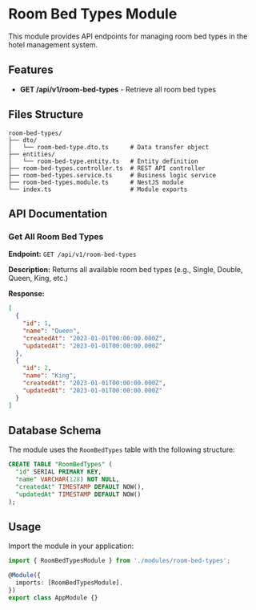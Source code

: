# Room Bed Types Module

This module provides API endpoints for managing room bed types in the hotel management system.

## Features

- **GET /api/v1/room-bed-types** - Retrieve all room bed types

## Files Structure

```
room-bed-types/
├── dto/
│   └── room-bed-type.dto.ts      # Data transfer object
├── entities/
│   └── room-bed-type.entity.ts   # Entity definition
├── room-bed-types.controller.ts  # REST API controller
├── room-bed-types.service.ts     # Business logic service
├── room-bed-types.module.ts      # NestJS module
└── index.ts                      # Module exports
```

## API Documentation

### Get All Room Bed Types

**Endpoint:** `GET /api/v1/room-bed-types`

**Description:** Returns all available room bed types (e.g., Single, Double, Queen, King, etc.)

**Response:**
```json
[
  {
    "id": 1,
    "name": "Queen",
    "createdAt": "2023-01-01T00:00:00.000Z",
    "updatedAt": "2023-01-01T00:00:00.000Z"
  },
  {
    "id": 2,
    "name": "King",
    "createdAt": "2023-01-01T00:00:00.000Z",
    "updatedAt": "2023-01-01T00:00:00.000Z"
  }
]
```

## Database Schema

The module uses the `RoomBedTypes` table with the following structure:

```sql
CREATE TABLE "RoomBedTypes" (
  "id" SERIAL PRIMARY KEY,
  "name" VARCHAR(128) NOT NULL,
  "createdAt" TIMESTAMP DEFAULT NOW(),
  "updatedAt" TIMESTAMP DEFAULT NOW()
);
```

## Usage

Import the module in your application:

```typescript
import { RoomBedTypesModule } from './modules/room-bed-types';

@Module({
  imports: [RoomBedTypesModule],
})
export class AppModule {}
```
